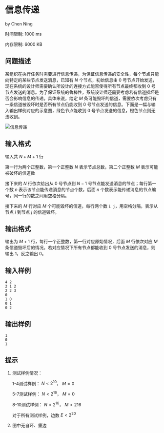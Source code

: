 # 信息传递

by  Chen Ning

时间限制: 1000 ms

内存限制: 6000 KB

## 问题描述

某组织在执行任务时需要进行信息传递，为保证信息传递的安全性，每个节点只能向特定的某些节点发送消息，已知有 $N$ 个节点，初始信息由 $0$ 号节点开始发送，现在系统的设计师需要确认所设计的连接方式能否使得所有节点最终都收到 $0$ 号节点发送的消息。为了保证系统的鲁棒性，系统设计师还需要考虑若有信道损坏是否会影响信息的传递。具体来说，给定 $M$ 条可能毁坏的信道，需要依次考虑只有一条信道被毁坏时是否所有节点仍能收到 $0$ 号节点发送的信息。下面是一幅与输入输出样例对应的示意图，绿色节点能收到 $0$ 号节点发送的信息，橙色节点则无法收到。

![信息传递](http://oj.ee.tsinghua.edu.cn/media/ckeditor_uploads/2023/11/08/2023-oj5-fig.png)

## 输入格式

输入共 $N+M+1$ 行

第一行为两个正整数，第一个正整数 $N$ 表示节点总数，第二个正整数 $M$ 表示可能被破坏的信道数

接下来的 $N$ 行依次给出从 $0$ 号节点到 $N-1$ 号节点能发送消息的节点；每行第一个数 $n$ 表示该节点能传递消息的节点个数，后面 $n$ 个数表示能传递消息的节点编号，同一行的数之间用空格分隔。

接下来的 $M$ 行对应 $M$ 个可能毁坏的信道，每行两个数 `i j`，用空格分隔，表示从节点 $i$ 到节点 $j$ 的信道毁坏。

## 输出格式

输出为 $M+1$ 行，每行一个正整数，第一行对应原始情况，后面 $M$ 行依次对应 $M$ 条信道毁坏后的情况。若对应情况下所有节点都能收到 $0$ 号节点发送的消息，则输出 $1$，反之输出 $0$。

## 输入样例

```
4 2
2 1 2
2 2 3
0
1 0
0 1
0 2
```

## 输出样例

```
1
0
1
```

## 提示

1. 测试样例情况：

    1-4测试样例： $N<2^{10}$， $M=0$

    5-7测试样例： $N<2^{16}$， $M=0$

    8-10测试样例： $N<2^{16}$， $M<216$

    对于所有测试样例，边数 $E<2^{20}$

2. 图中无自环、重边
